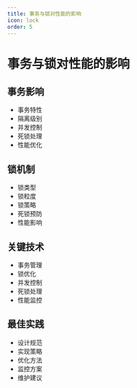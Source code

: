 ```yaml
---
title: 事务与锁对性能的影响
icon: lock
order: 5
---
```


# 事务与锁对性能的影响

## 事务影响
- 事务特性
- 隔离级别
- 并发控制
- 死锁处理
- 性能优化

## 锁机制
- 锁类型
- 锁粒度
- 锁策略
- 死锁预防
- 性能影响

## 关键技术
- 事务管理
- 锁优化
- 并发控制
- 死锁处理
- 性能监控

## 最佳实践
- 设计规范
- 实现策略
- 优化方法
- 监控方案
- 维护建议
